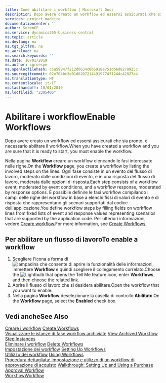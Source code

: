 ```yaml
---
title: Come abilitare i workflow | Microsoft Docs
description: Dopo avere creato un workflow ed essersi assicurati che sia pronto, è necessario abilitare il workflow.
services: project-madeira
documentationcenter: ''
author: SorenGP
ms.service: dynamics365-business-central
ms.topic: article
ms.devlang: na
ms.tgt_pltfrm: na
ms.workload: na
ms.search.keywords: ''
ms.date: 10/01/2019
ms.author: sgroespe
ms.openlocfilehash: c6a59947f212d0634c6b6918e751db6d8278925c
ms.sourcegitcommit: 02e704bc3e01d62072144919774f1244c42827e4
ms.translationtype: HT
ms.contentlocale: it-IT
ms.lasthandoff: 10/01/2019
ms.locfileid: "2305406"
---
```

# <a name="enable-workflows"></a><span data-ttu-id="d26d6-103">Abilitare i workflow</span><span class="sxs-lookup"><span data-stu-id="d26d6-103">Enable Workflows</span></span>
<span data-ttu-id="d26d6-104">Dopo avere creato un workflow ed essersi assicurati che sia pronto, è necessario abilitare il workflow.</span><span class="sxs-lookup"><span data-stu-id="d26d6-104">When you have created a workflow and you are sure that it is ready to start, you must enable the workflow.</span></span>  

 <span data-ttu-id="d26d6-105">Nella pagina **Workflow** creare un workflow elencando le fasi interessate nelle righe.</span><span class="sxs-lookup"><span data-stu-id="d26d6-105">On the **Workflow** page, you create a workflow by listing the involved steps on the lines.</span></span> <span data-ttu-id="d26d6-106">Ogni fase consiste in un evento del flusso di lavoro, moderato dalle condizioni di evento, e in una risposta del flusso di lavoro, moderata dalle opzioni di risposta.</span><span class="sxs-lookup"><span data-stu-id="d26d6-106">Each step consists of a workflow event, moderated by event conditions, and a workflow response, moderated by response options.</span></span> <span data-ttu-id="d26d6-107">È possibile definire le fasi workflow compilando i campi delle righe del workflow in base a elenchi fissi di valori di evento e di risposta che rappresentano gli scenari supportati dal codice dell'applicazione.</span><span class="sxs-lookup"><span data-stu-id="d26d6-107">You define workflow steps by filling fields on workflow lines from fixed lists of event and response values representing scenarios that are supported by the application code.</span></span> <span data-ttu-id="d26d6-108">Per ulteriori informazioni, vedere [Creare workflow](across-how-to-create-workflows.md).</span><span class="sxs-lookup"><span data-stu-id="d26d6-108">For more information, see [Create Workflows](across-how-to-create-workflows.md).</span></span>  

## <a name="to-enable-a-workflow"></a><span data-ttu-id="d26d6-109">Per abilitare un flusso di lavoro</span><span class="sxs-lookup"><span data-stu-id="d26d6-109">To enable a workflow</span></span>  
1.  <span data-ttu-id="d26d6-110">Scegliere l'icona a forma di ![lampadina che consente di aprire la funzionalità delle informazioni](media/ui-search/search_small.png "Informazioni sull'operazione che si desidera eseguire"), immettere **Workflow** e quindi scegliere il collegamento correlato.</span><span class="sxs-lookup"><span data-stu-id="d26d6-110">Choose the ![Lightbulb that opens the Tell Me feature](media/ui-search/search_small.png "Tell me what you want to do") icon, enter **Workflows**, and then choose the related link.</span></span>  
2.  <span data-ttu-id="d26d6-111">Aprire il flusso di lavoro che si desidera abilitare.</span><span class="sxs-lookup"><span data-stu-id="d26d6-111">Open the workflow that you want to enable.</span></span>  
3.  <span data-ttu-id="d26d6-112">Nella pagina **Workflow** deselezionare la casella di controllo **Abilitato**.</span><span class="sxs-lookup"><span data-stu-id="d26d6-112">On the **Workflow** page, select the **Enabled** check box.</span></span>  

## <a name="see-also"></a><span data-ttu-id="d26d6-113">Vedi anche</span><span class="sxs-lookup"><span data-stu-id="d26d6-113">See Also</span></span>  
 <span data-ttu-id="d26d6-114">[Creare i workflow](across-how-to-create-workflows.md) </span><span class="sxs-lookup"><span data-stu-id="d26d6-114">[Create Workflows](across-how-to-create-workflows.md) </span></span>  
 <span data-ttu-id="d26d6-115">[Visualizzare le istanze di fase workflow archiviate](across-how-to-view-archived-workflow-step-instances.md) </span><span class="sxs-lookup"><span data-stu-id="d26d6-115">[View Archived Workflow Step Instances](across-how-to-view-archived-workflow-step-instances.md) </span></span>  
 <span data-ttu-id="d26d6-116">[Eliminare i workflow](across-how-to-delete-workflows.md) </span><span class="sxs-lookup"><span data-stu-id="d26d6-116">[Delete Workflows](across-how-to-delete-workflows.md) </span></span>  
 <span data-ttu-id="d26d6-117">[Impostazione dei workflow](across-set-up-workflows.md) </span><span class="sxs-lookup"><span data-stu-id="d26d6-117">[Setting Up Workflows](across-set-up-workflows.md) </span></span>  
 <span data-ttu-id="d26d6-118">[Utilizzo dei workflow](across-use-workflows.md) </span><span class="sxs-lookup"><span data-stu-id="d26d6-118">[Using Workflows](across-use-workflows.md) </span></span>  
 <span data-ttu-id="d26d6-119">[Procedura dettagliata: Impostazione e utilizzo di un workflow di approvazione di acquisto](walkthrough-setting-up-and-using-a-purchase-approval-workflow.md) </span><span class="sxs-lookup"><span data-stu-id="d26d6-119">[Walkthrough: Setting Up and Using a Purchase Approval Workflow](walkthrough-setting-up-and-using-a-purchase-approval-workflow.md) </span></span>  
 [<span data-ttu-id="d26d6-120">Workflow</span><span class="sxs-lookup"><span data-stu-id="d26d6-120">Workflow</span></span>](across-workflow.md)   
